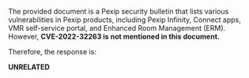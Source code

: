 The provided document is a Pexip security bulletin that lists various vulnerabilities in Pexip products, including Pexip Infinity, Connect apps, VMR self-service portal, and Enhanced Room Management (ERM). However, **CVE-2022-32263 is not mentioned in this document.**

Therefore, the response is:

**UNRELATED**